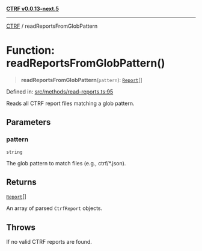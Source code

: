 [**CTRF v0.0.13-next.5**](../README.md)

***

[CTRF](../README.md) / readReportsFromGlobPattern

# Function: readReportsFromGlobPattern()

> **readReportsFromGlobPattern**(`pattern`): [`Report`](../interfaces/Report.md)[]

Defined in: [src/methods/read-reports.ts:95](https://github.com/ctrf-io/ctrf-core-js/blob/main/src/methods/read-reports.ts#L95)

Reads all CTRF report files matching a glob pattern.

## Parameters

### pattern

`string`

The glob pattern to match files (e.g., ctrf/*.json).

## Returns

[`Report`](../interfaces/Report.md)[]

An array of parsed `CtrfReport` objects.

## Throws

If no valid CTRF reports are found.
